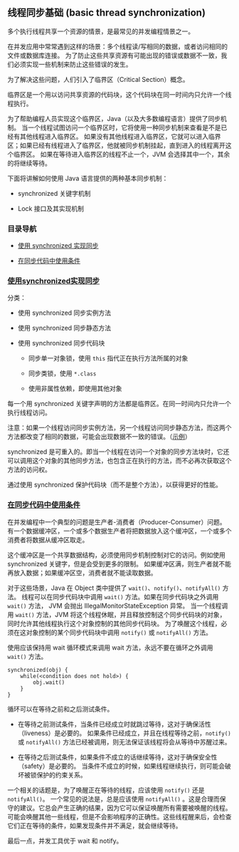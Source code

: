 ## 线程同步基础 (basic thread synchronization)

多个执行线程共享一个资源的情景，是最常见的并发编程情景之一。

在并发应用中常常遇到这样的场景：多个线程读/写相同的数据，或者访问相同的文件或数据库连接。
为了防止这些共享资源有可能出现的错误或数据不一致，我们必须实现一些机制来防止这些错误的发生。

为了解决这些问题，人们引入了临界区（Critical Section）概念。

临界区是一个用以访问共享资源的代码块，这个代码块在同一时间内只允许一个线程执行。

为了帮助编程人员实现这个临界区，Java（以及大多数编程语言）提供了同步机制。
当一个线程试图访问一个临界区时，它将使用一种同步机制来查看是不是已经有其他线程进入临界区。
如果没有其他线程进入临界区，它就可以进入临界区；如果已经有线程进入了临界区，他就被同步机制挂起，直到进入的线程离开这个临界区。
如果在等待进入临界区的线程不止一个，JVM 会选择其中一个，其余的将继续等待。

下面将讲解如何使用 Java 语言提供的两种基本同步机制：

- synchronized 关键字机制

- Lock 接口及其实现机制


### 目录导航

- [使用 synchronized 实现同步](#使用synchronized实现同步)

- [在同步代码中使用条件](#在同步代码中使用条件)


### [使用synchronized实现同步](bts_01/Parking.java "查看示例")

分类：

- 使用 synchronized 同步实例方法

- 使用 synchronized 同步静态方法

- 使用 synchronized 同步代码块

    - 同步单一对象锁，使用 `this` 指代正在执行方法所属的对象
    
    - 同步类锁，使用 `*.class`
    
    - 使用非属性依赖，即使用其他对象

每一个用 synchronized 关键字声明的方法都是临界区。在同一时间内只允许一个执行线程访问。

注意：如果一个线程访问同步实例方法，另一个线程访问同步静态方法，而这两个方法都改变了相同的数据，可能会出现数据不一致的错误。（[示例](bts_01/SyncMethods.java)）

synchronized 是可重入的。即当一个线程在访问一个对象的同步方法块时，它还可以调用这个对象的其他同步方法，也包含正在执行的方法，而不必再次获取这个方法的访问权。

通过使用 synchronized 保护代码块（而不是整个方法），以获得更好的性能。


### [在同步代码中使用条件](bts_02/Main.java "查看示例")

在并发编程中一个典型的问题是生产者-消费者（Producer-Consumer）问题。
有一个数据缓冲区，一个或多个数据生产者将把数据放入这个缓冲区，一个或多个消费者将数据从缓冲区取走。

这个缓冲区是一个共享数据结构，必须使用同步机制控制对它的访问。例如使用 synchronized 关键字，但是会受到更多的限制。
如果缓冲区满，则生产者就不能再放入数据；如果缓冲区空，消费者就不能读取数据。

对于这些场景，Java 在 Object 类中提供了 `wait()`、`notify()`、`notifyAll()` 方法。
线程可以在同步代码块中调用 `wait()` 方法。如果在同步代码块之外调用 `wait()` 方法， JVM 会抛出 IllegalMonitorStateException 异常。
当一个线程调用 `wait()` 方法，JVM 将这个线程休眠，并且释放控制这个同步代码块的对象，同时允许其他线程执行这个对象控制的其他同步代码块。
为了唤醒这个线程，必须在这对象控制的某个同步代码块中调用 `notify()` 或 `notifyAll()` 方法。

使用应该保持用 wait 循环模式来调用 wait 方法，永远不要在循环之外调用 `wait()` 方法。

```
synchronized(obj) {
    while(<condition does not hold>) {
        obj.wait()
    }
}
```

循环可以在等待之前和之后测试条件。

 - 在等待之前测试条件，当条件已经成立时就跳过等待，这对于确保活性（liveness）是必要的。
 如果条件已经成立，并且在线程等待之前，`notify()` 或 `notifyAll()` 方法已经被调用，则无法保证该线程将会从等待中苏醒过来。
 
 - 在等待之后测试条件，如果条件不成立的话继续等待，这对于确保安全性（safety）是必要的。
 当条件不成立的时候，如果线程继续执行，则可能会破坏被锁保护的约束关系。
 
一个相关的话题是，为了唤醒正在等待的线程，应该使用 `notify()` 还是 `notifyAll()`。
一个常见的说法是，总是应该使用 `notifyAll()` 。这是合理而保守的建议。它总会产生正确的结果，因为它可以保证唤醒所有需要被唤醒的线程。
可能会唤醒其他一些线程，但是不会影响程序的正确性。这些线程醒来后，会检查它们正在等待的条件，如果发现条件并不满足，就会继续等待。

最后一点，并发工具优于 wait 和 notify。





















